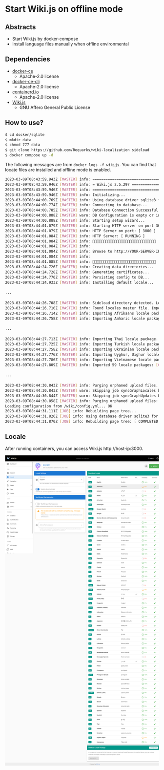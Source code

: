 # Start Wiki.js on offline mode

## Abstracts

* Start Wiki.js by docker-compose
* Install language files manually when offline environmental

## Dependencies

* [docker-ce](https://github.com/docker/docker-ce)
  * Apache-2.0 license
* [docker-ce-cli](https://github.com/docker/cli)
  * Apache-2.0 license
* [containerd.io](https://github.com/containerd/containerd)
  * Apache-2.0 license
* [Wiki.js](https://github.com/Requarks/wiki)
  * GNU Affero General Public License

## How to use?

````sh
$ cd docker/sqlite
$ mkdir data
$ chmod 777 data
$ git clone https://github.com/Requarks/wiki-localization sideload
$ docker compose up -d
````

The following messages are from `docker logs -f wikijs`.
You can find that locate files are installed and offline mode is enabled.

````sh
2023-03-09T08:43:59.943Z [MASTER] info: =======================================
2023-03-09T08:43:59.946Z [MASTER] info: = Wiki.js 2.5.297 =====================
2023-03-09T08:43:59.946Z [MASTER] info: =======================================
2023-03-09T08:43:59.946Z [MASTER] info: Initializing...
2023-03-09T08:44:00.769Z [MASTER] info: Using database driver sqlite3 for sqlite [ OK ]
2023-03-09T08:44:00.774Z [MASTER] info: Connecting to database...
2023-03-09T08:44:00.785Z [MASTER] info: Database Connection Successful [ OK ]
2023-03-09T08:44:00.888Z [MASTER] warn: DB Configuration is empty or incomplete. Switching to Setup mode...
2023-03-09T08:44:00.888Z [MASTER] info: Starting setup wizard...
2023-03-09T08:44:01.079Z [MASTER] info: Starting HTTP server on port 3000...
2023-03-09T08:44:01.079Z [MASTER] info: HTTP Server on port: [ 3000 ]
2023-03-09T08:44:01.084Z [MASTER] info: HTTP Server: [ RUNNING ]
2023-03-09T08:44:01.084Z [MASTER] info: 🔻🔻🔻🔻🔻🔻🔻🔻🔻🔻🔻🔻🔻🔻🔻🔻🔻🔻🔻🔻🔻🔻🔻🔻🔻🔻🔻🔻🔻
2023-03-09T08:44:01.084Z [MASTER] info: 
2023-03-09T08:44:01.084Z [MASTER] info: Browse to http://YOUR-SERVER-IP:3000/ to complete setup!
2023-03-09T08:44:01.084Z [MASTER] info: 
2023-03-09T08:44:01.085Z [MASTER] info: 🔺🔺🔺🔺🔺🔺🔺🔺🔺🔺🔺🔺🔺🔺🔺🔺🔺🔺🔺🔺🔺🔺🔺🔺🔺🔺🔺🔺🔺
2023-03-09T08:44:24.726Z [MASTER] info: Creating data directories...
2023-03-09T08:44:24.728Z [MASTER] info: Generating certificates...
2023-03-09T08:44:24.770Z [MASTER] info: Persisting config to DB...
2023-03-09T08:44:24.933Z [MASTER] info: Installing default locale...

...

2023-03-09T08:44:26.708Z [MASTER] info: Sideload directory detected. Looking for packages...
2023-03-09T08:44:26.710Z [MASTER] info: Found locales master file. Importing locale packages...
2023-03-09T08:44:26.714Z [MASTER] info: Importing Afrikaans locale package...
2023-03-09T08:44:26.758Z [MASTER] info: Importing Amharic locale package...

...

2023-03-09T08:44:27.713Z [MASTER] info: Importing Thai locale package...
2023-03-09T08:44:27.725Z [MASTER] info: Importing Turkish locale package...
2023-03-09T08:44:27.758Z [MASTER] info: Importing Ukrainian locale package...
2023-03-09T08:44:27.776Z [MASTER] info: Importing Uyghur, Uighur locale package...
2023-03-09T08:44:27.786Z [MASTER] info: Importing Vietnamese locale package...
2023-03-09T08:44:27.809Z [MASTER] info: Imported 59 locale packages: [COMPLETED]

...

2023-03-09T08:44:30.843Z [MASTER] info: Purging orphaned upload files...
2023-03-09T08:44:30.843Z [MASTER] warn: Skipping job syncGraphLocales because offline mode is enabled. [SKIPPED]
2023-03-09T08:44:30.844Z [MASTER] warn: Skipping job syncGraphUpdates because offline mode is enabled. [SKIPPED]
2023-03-09T08:44:30.858Z [MASTER] info: Purging orphaned upload files: [ COMPLETED ]
Loading configuration from /wiki/config.yml... OK
2023-03-09T08:44:31.111Z [JOB] info: Rebuilding page tree...
2023-03-09T08:44:31.826Z [JOB] info: Using database driver sqlite3 for sqlite [ OK ]
2023-03-09T08:44:31.870Z [JOB] info: Rebuilding page tree: [ COMPLETED ]
````

## Locale

After running containers, you can access Wiki.js http://host-ip:3000.

<img src="./images/locale.png" />